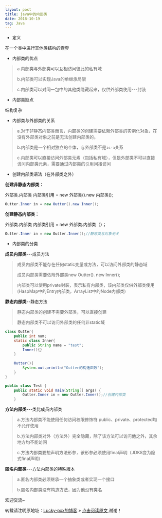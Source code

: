 ```yaml
---
layout: post
title: java中的内部类
date: 2018-10-19
tag: Java
--- 
```

- 定义

在一个类中进行其他类结构的嵌套

- 内部类的优点

> a.内部类与外部类可以互相访问彼此的私有域
>
> b.内部类可以实现Java的单继承局限
>
> c.内部类可以对同一包中的其他类隐藏起来，仅供外部类使用---封装

- 内部类缺点

结构复杂

- 内部类与外部类的关系

> a.对于非静态内部类而言，内部类的创建需要依赖外部类的实例化对象，在没有外部类对象之前是无法创建内部类的。
>
> b.内部类是一个相对独立的个体，与外部类不是`is-a`关系
>
> c.内部类可以直接访问外部类元素（包括私有域），但是外部类不可以直接访问内部类元素，需要通过内部类的引用间接访问

- 创建内部类语法（在外部类之外）

**创建非静态内部类：**

外部类.内部类 内部类引用 = new 外部类().new 内部类();

```java
Outter.Inner in = new Outter().new Inner();
```

**创建静态内部类：**

外部类.内部类 内部类引用 = new 外部类.内部类（）；

```java
Outter.Inner in = new Outter.Inner();//静态类与对象无关
```

- 内部类的分类

**成员内部类**---成员方法

> 成员内部类不能存在任何static变量或方法，可以访问外部类的静态域
>
> 成员内部类需要依附外部类new Outter(). new Inner();
>
> 内部类可以使用private封装，表示私有内部类，该内部类仅供外部类使用(HaspMap中的Entry内部类，ArrayList中的Node内部类)

**静态内部类**--静态方法

> 静态内部类的创建不需要外部类，可以直接创建
>
> 静态内部类不可以访问外部类的任何非static域

```java
class Outter{
	public int num;
	static class Inner{
		public String name = "test";
		Inner(){}
	}
	
	Outter(){
		System.out.println("Outter的构造函数");
	}
}

public class Test {
	public static void main(String[] args) {
		Outter.Inner in = new Outter.Inner();//创建内部类
	}
```



**方法内部类**---类比成员内部类

> a.方法内部类不能使用任何访问权限修饰符 public、private、protected均不允许使用
>
> b.方法内部类对外（方法外）完全隐藏，除了该方法可以访问他之外，其余地方均不能访问
>
> c.方法内部类要想声明方法形参，该形参必须使用final声明（JDK8变为隐式final声明）

**匿名内部类**---方法内部类的特殊版本

> a.匿名内部类必须继承一个抽象类或者实现一个接口
>
> b.匿名内部类没有构造方法，因为他没有类名


欢迎交流~

转载请注明原地址：[Lucky-pxx的博客](http://www.bingoxin.top) » [点击阅读原文](http://www.bingoxin.top/2018/04/%E5%88%A4%E6%96%AD%E4%B8%A4%E4%B8%AA%E6%97%A0%E5%A4%B4%E7%BB%93%E7%82%B9%E7%9A%84%E5%8D%95%E9%93%BE%E8%A1%A8%E6%98%AF%E5%90%A6%E7%9B%B8%E4%BA%A4/),谢谢！